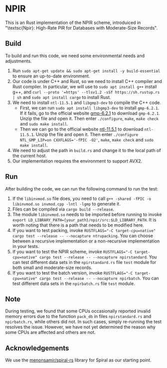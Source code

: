 # NPIR

This is an Rust implementation of the NPIR scheme, introduiced in "\textsc{Npir}: High-Rate PIR for Databases with Moderate-Size Records".

## Build
To build and run this code, we need some environmental needs and adjustments.

1. Run `sudo apt-get update && sudo apt-get install -y build-essential` to ensure an up-to-date environment.
2. Our code is under C++ and Rust, so we need to install C++ compiler and Rust compiler. In particular, we will use to `sudo apt install g++` install g++, and `curl --proto '=https' --tlsv1.2 -sSf https://sh.rustup.rs | sh` and `sudo apt install cargo` to install Rust.
3. We need to install `ntl-11.5.1` and `libgmp3-dev` to compile the C++ code. 
    * First, we can run `sudo apt install libgmp3-dev` to install `gmp-6.2.1`. If it fails, go to the official website [gmp-6.2.1](https://gmplib.org) to download `gmp-6.2.1`. Unzip the file and open it. Then enter `./configure`, `make`, `make check` and `sudo make install`.
    + Then we can go to the official website [ntl-11.5.1](https://libntl.org/download.html) to download `ntl-11.5.1`. Unzip the file and open it. Then enter `./configure NTL_GMP_LIP=on CXXFLAGS='-fPIC -O2'`, `make`, `make check` and `sudo make install`.
4. We need to adjust the path in `build.rs` and change it to the local path of the current host.
5. Our implementation requires the environment to support AVX2.

## Run
After building the code, we can run the following command to run the test:
1. If the `libinvmod.so` file does, you need to call `g++ -shared -fPIC -o libinvmod.so invmod.cpp -lntl -lgmp` to generate it.
2. Files can be compiled via `cargo build --release`.
3. The module `libinvmod.so` needs to be imported before running to invoke `export LD_LIBRARY_PATH={your_path}/npir/src:$LD_LIBRARY_PATH`. It is worth noting that there is a path that needs to be modified here.
4. If you want to test packing, invoke `RUSTFLAGS="-C target-cpu=native" cargo test --release -- --nocapture ntrupacking`. You can choose between a recursive implementation or a non-recursive implementation in your tests.
5. If you want to test the NPIR scheme, invoke `RUSTFLAGS="-C target-cpu=native" cargo test --release -- --nocapture npirstandard`. You can test different data sets in the `npirstandard.rs` file `test` module for both small and moderate-size records.
6. If you want to test the batch version, invoke `RUSTFLAGS="-C target-cpu=native" cargo test --release -- --nocapture npirbatch`. You can test different data sets in the `npirbatch.rs` file `test` module.

## Note
During testing, we found that some CPUs occasionally reported invalid memory errors due to the function `pack_db` in files `npirstandard.rs` and `npirbatch.rs`, while others did not. In such cases, simply re-running the test resolves the issue. However, we have not yet determined the reason why some CPUs are affected and others are not.

## Acknowledgements
We use the [menonsamir/spiral-rs](https://github.com/menonsamir/spiral-rs) library for Spiral as our starting point.



